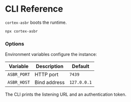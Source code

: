 # CLI Reference

`cortex-asbr` boots the runtime.

```bash
npx cortex-asbr
```

### Options
Environment variables configure the instance:

| Variable | Description | Default |
| -------- | ----------- | ------- |
| `ASBR_PORT` | HTTP port | `7439` |
| `ASBR_HOST` | Bind address | `127.0.0.1` |

The CLI prints the listening URL and an authentication token.
